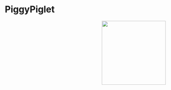 <h1>PiggyPiglet</h1>
<img width="200px" align="right" src="https://piggypiglet.me/includes/img/tophazard.svg">
